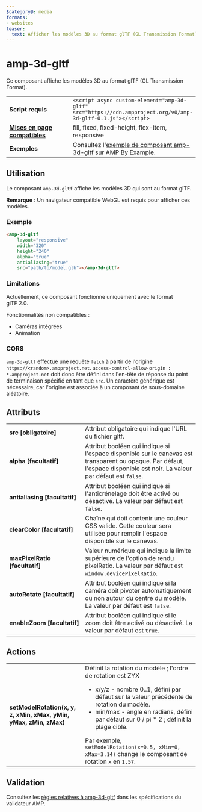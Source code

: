 ```yaml
---
$category@: media
formats:
- websites
teaser:
  text: Afficher les modèles 3D au format glTF (GL Transmission Format).
---
```


<!--
Copyright 2018 The AMP HTML Authors. All Rights Reserved.

Licensed under the Apache License, Version 2.0 (the "License");
you may not use this file except in compliance with the License.
You may obtain a copy of the License at

      http://www.apache.org/licenses/LICENSE-2.0

Unless required by applicable law or agreed to in writing, software
distributed under the License is distributed on an "AS-IS" BASIS,
WITHOUT WARRANTIES OR CONDITIONS OF ANY KIND, either express or implied.
See the License for the specific language governing permissions and
limitations under the License.
-->

# amp-3d-gltf

Ce composant affiche les modèles 3D au format glTF (GL Transmission Format).

<table>
  <tr>
    <td width="40%"><strong>Script requis</strong></td>
    <td><code>&lt;script async custom-element="amp-3d-gltf" src="https://cdn.ampproject.org/v0/amp-3d-gltf-0.1.js"&gt;&lt;/script&gt;</code></td>
  </tr>
  <tr>
    <td class="col-fourty"><strong><a href="{{g.doc('/content/amp-dev/documentation/guides-and-tutorials/develop/style_and_layout/control_layout.md', locale=doc.locale).url.path}}">Mises en page compatibles</a></strong></td>
    <td>fill, fixed, fixed-height, flex-item, responsive</td>
  </tr>
  <tr>
    <td><strong>Exemples</strong></td>
    <td>Consultez l'<a href="https://ampbyexample.com/components/amp-3d-gltf/">exemple de composant amp-3d-gltf</a> sur AMP By Example.</td>
  </tr>
</table>

## Utilisation

Le composant `amp-3d-gltf` affiche les modèles 3D qui sont au format glTF.

**Remarque** : Un navigateur compatible WebGL est requis pour afficher ces modèles.

### Exemple

```html
<amp-3d-gltf
    layout="responsive"
    width="320"
    height="240"
    alpha="true"
    antialiasing="true"
    src="path/to/model.glb"></amp-3d-gltf>
```

### Limitations

Actuellement, ce composant fonctionne uniquement avec le format glTF 2.0.

Fonctionnalités non compatibles :

- Caméras intégrées
- Animation

### CORS

`amp-3d-gltf` effectue une requête `fetch` à partir de l'origine `https://<random>.ampproject.net`. `access-control-allow-origin : *.ampproject.net` doit donc être défini dans l'en-tête de réponse du point de terminaison spécifié en tant que `src`. Un caractère générique est nécessaire, car l'origine est associée à un composant de sous-domaine aléatoire.

## Attributs

<table>
  <tr>
    <td width="40%"><strong>src [obligatoire]</strong></td>
    <td>Attribut obligatoire qui indique l'URL du fichier gltf.</td>
  </tr>
  <tr>
    <td width="40%"><strong>alpha [facultatif]</strong></td>
    <td>Attribut booléen qui indique si l'espace disponible sur le canevas est transparent ou opaque. Par défaut, l'espace disponible est noir.
        La valeur par défaut est <code>false</code>.</td>
    </tr>
    <tr>
      <td width="40%"><strong>antialiasing [facultatif]</strong></td>
      <td>Attribut booléen qui indique si l'anticrénelage doit être activé ou désactivé. La valeur par défaut est <code>false</code>.</td>
    </tr>
    <tr>
      <td width="40%"><strong>clearColor [facultatif]</strong></td>
      <td>Chaîne qui doit contenir une couleur CSS valide. Cette couleur sera utilisée pour remplir l'espace disponible sur le canevas.</td>
    </tr>
    <tr>
      <td width="40%"><strong>maxPixelRatio [facultatif]</strong></td>
      <td>Valeur numérique qui indique la limite supérieure de l'option de rendu pixelRatio. La valeur par défaut est <code>window.devicePixelRatio</code>.</td>
    </tr>
    <tr>
      <td width="40%"><strong>autoRotate [facultatif]</strong></td>
      <td>Attribut booléen qui indique si la caméra doit pivoter automatiquement ou non autour du centre du modèle. La valeur par défaut est <code>false</code>.</td>
    </tr>
    <tr>
      <td width="40%"><strong>enableZoom [facultatif]</strong></td>
      <td>Attribut booléen qui indique si le zoom doit être activé ou désactivé. La valeur par défaut est <code>true</code>.</td>
    </tr>
  </table>

## Actions

<table>
  <tr>
    <td width="40%"><strong>setModelRotation(x, y, z, xMin, xMax, yMin, yMax, zMin, zMax)</strong></td>
    <td>Définit la rotation du modèle ; l'ordre de rotation est ZYX
      <ul>
        <li>x/y/z - nombre 0..1, défini par défaut sur la valeur précédente de rotation du modèle.</li>
        <li>min/max - angle en radians, défini par défaut sur 0 / pi * 2 ; définit la plage cible.</li>
      </ul>
      Par exemple, <code>setModelRotation(x=0.5, xMin=0, xMax=3.14)</code> change le composant de rotation <code>x</code> en <code>1.57</code>.</td>
    </tr>
  </table>

## Validation

Consultez les [règles relatives à amp-3d-gltf](https://github.com/ampproject/amphtml/blob/master/extensions/amp-3d-gltf/validator-amp-3d-gltf.protoascii) dans les spécifications du validateur AMP.
